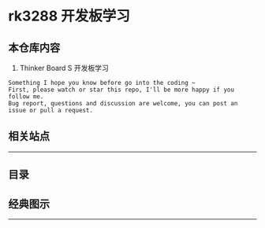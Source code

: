 # rk3288 开发板学习

## 本仓库内容

1. Thinker Board S 开发板学习


```
Something I hope you know before go into the coding ~
First, please watch or star this repo, I'll be more happy if you follow me.
Bug report, questions and discussion are welcome, you can post an issue or pull a request.
```

## 相关站点

---

## 目录



## 经典图示


---
